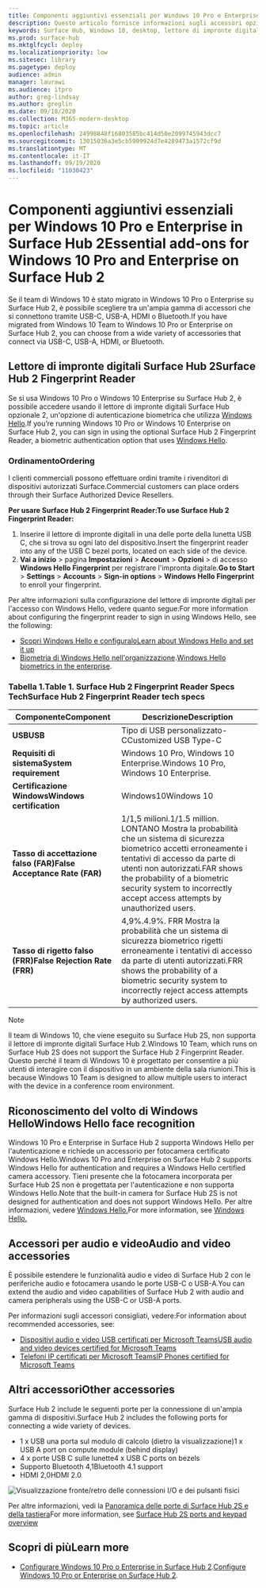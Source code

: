 ```yaml
---
title: Componenti aggiuntivi essenziali per Windows 10 Pro e Enterprise in Surface Hub 2
description: Questo articolo fornisce informazioni sugli accessori opzionali che è possibile usare con Windows 10 Pro o Enterprise in Surface Hub 2.
keywords: Surface Hub, Windows 10, desktop, lettore di impronte digitali, Windows Hello
ms.prod: surface-hub
ms.mktglfcycl: deploy
ms.localizationpriority: low
ms.sitesec: library
ms.pagetype: deploy
audience: admin
manager: laurawi
ms.audience: itpro
author: greg-lindsay
ms.author: greglin
ms.date: 09/18/2020
ms.collection: M365-modern-desktop
ms.topic: article
ms.openlocfilehash: 24998848f16803585bc414d50e2099745943dcc7
ms.sourcegitcommit: 13015036a3e5cb5909924d7e4289473a1572cf9d
ms.translationtype: MT
ms.contentlocale: it-IT
ms.lasthandoff: 09/19/2020
ms.locfileid: "11030423"
---
```

# <span data-ttu-id="62e79-104">Componenti aggiuntivi essenziali per Windows 10 Pro e Enterprise in Surface Hub 2</span><span class="sxs-lookup"><span data-stu-id="62e79-104">Essential add-ons for Windows 10 Pro and Enterprise on Surface Hub 2</span></span>

<span data-ttu-id="62e79-105">Se il team di Windows 10 è stato migrato in Windows 10 Pro o Enterprise su Surface Hub 2, è possibile scegliere tra un'ampia gamma di accessori che si connettono tramite USB-C, USB-A, HDMI o Bluetooth.</span><span class="sxs-lookup"><span data-stu-id="62e79-105">If you have migrated from Windows 10 Team to Windows 10 Pro or Enterprise on Surface Hub 2, you can choose from a wide variety of accessories that connect via USB-C, USB-A, HDMI, or Bluetooth.</span></span> 

## <span data-ttu-id="62e79-106">Lettore di impronte digitali Surface Hub 2</span><span class="sxs-lookup"><span data-stu-id="62e79-106">Surface Hub 2 Fingerprint Reader</span></span>

<span data-ttu-id="62e79-107">Se si usa Windows 10 Pro o Windows 10 Enterprise su Surface Hub 2, è possibile accedere usando il lettore di impronte digitali Surface Hub opzionale 2, un'opzione di autenticazione biometrica che utilizza [Windows Hello](https://docs.microsoft.com/windows-hardware/design/device-experiences/windows-hello).</span><span class="sxs-lookup"><span data-stu-id="62e79-107">If you’re running Windows 10 Pro or Windows 10 Enterprise on Surface Hub 2, you can sign in using the optional Surface Hub 2 Fingerprint Reader, a biometric authentication option that uses [Windows Hello](https://docs.microsoft.com/windows-hardware/design/device-experiences/windows-hello).</span></span>

### <span data-ttu-id="62e79-108">Ordinamento</span><span class="sxs-lookup"><span data-stu-id="62e79-108">Ordering</span></span>

<span data-ttu-id="62e79-109">I clienti commerciali possono effettuare ordini tramite i rivenditori di dispositivi autorizzati Surface.</span><span class="sxs-lookup"><span data-stu-id="62e79-109">Commercial customers can place orders through their Surface Authorized Device Resellers.</span></span>

**<span data-ttu-id="62e79-110">Per usare Surface Hub 2 Fingerprint Reader:</span><span class="sxs-lookup"><span data-stu-id="62e79-110">To use Surface Hub 2 Fingerprint Reader:</span></span>**

1. <span data-ttu-id="62e79-111">Inserire il lettore di impronte digitali in una delle porte della lunetta USB C, che si trova su ogni lato del dispositivo.</span><span class="sxs-lookup"><span data-stu-id="62e79-111">Insert the fingerprint reader into any of the USB C bezel ports, located on each side of the device.</span></span>
2. <span data-ttu-id="62e79-112">**Vai a inizio**  >  pagina **Impostazioni**  >  **Account**  >  **Opzioni**  >  di accesso **Windows Hello Fingerprint** per registrare l'impronta digitale.</span><span class="sxs-lookup"><span data-stu-id="62e79-112">**Go to Start** > **Settings** > **Accounts** > **Sign-in options** > **Windows Hello Fingerprint** to enroll your fingerprint.</span></span>

<span data-ttu-id="62e79-113">Per altre informazioni sulla configurazione del lettore di impronte digitali per l'accesso con Windows Hello, vedere quanto segue:</span><span class="sxs-lookup"><span data-stu-id="62e79-113">For more information about configuring the fingerprint reader to sign in using Windows Hello, see the following:</span></span>

- [<span data-ttu-id="62e79-114">Scopri Windows Hello e configuralo</span><span class="sxs-lookup"><span data-stu-id="62e79-114">Learn about Windows Hello and set it up</span></span>](https://support.microsoft.com/help/4028017/windows-learn-about-windows-hello-and-set-it-up)
- <span data-ttu-id="62e79-115">[Biometria di Windows Hello nell'organizzazione](https://docs.microsoft.com/windows/security/identity-protection/hello-for-business/hello-biometrics-in-enterprise).</span><span class="sxs-lookup"><span data-stu-id="62e79-115">[Windows Hello biometrics in the enterprise](https://docs.microsoft.com/windows/security/identity-protection/hello-for-business/hello-biometrics-in-enterprise).</span></span>

  
### <span data-ttu-id="62e79-116">Tabella 1.</span><span class="sxs-lookup"><span data-stu-id="62e79-116">Table 1.</span></span> <span data-ttu-id="62e79-117">Surface Hub 2 Fingerprint Reader Specs Tech</span><span class="sxs-lookup"><span data-stu-id="62e79-117">Surface Hub 2 Fingerprint Reader tech specs</span></span>


| <span data-ttu-id="62e79-118">Componente</span><span class="sxs-lookup"><span data-stu-id="62e79-118">Component</span></span>                       | <span data-ttu-id="62e79-119">Descrizione</span><span class="sxs-lookup"><span data-stu-id="62e79-119">Description</span></span>                                                                                                                          |
| ------------------------------- | ------------------------------------------------------------------------------------------------------------------------------------ |
| **<span data-ttu-id="62e79-120">USB</span><span class="sxs-lookup"><span data-stu-id="62e79-120">USB</span></span>**                         | <span data-ttu-id="62e79-121">Tipo di USB personalizzato-C</span><span class="sxs-lookup"><span data-stu-id="62e79-121">Customized USB Type-C</span></span>                                                                                                           |
| **<span data-ttu-id="62e79-122">Requisiti di sistema</span><span class="sxs-lookup"><span data-stu-id="62e79-122">System requirement</span></span>**          | <span data-ttu-id="62e79-123">Windows 10 Pro, Windows 10 Enterprise.</span><span class="sxs-lookup"><span data-stu-id="62e79-123">Windows 10 Pro, Windows 10 Enterprise.</span></span>                                                                                               |
| **<span data-ttu-id="62e79-124">Certificazione Windows</span><span class="sxs-lookup"><span data-stu-id="62e79-124">Windows certification</span></span>**       | <span data-ttu-id="62e79-125">Windows10</span><span class="sxs-lookup"><span data-stu-id="62e79-125">Windows 10</span></span>                                                                                                                           |
| **<span data-ttu-id="62e79-126">Tasso di accettazione falso (FAR)</span><span class="sxs-lookup"><span data-stu-id="62e79-126">False Acceptance Rate (FAR)</span></span>** | <span data-ttu-id="62e79-127">1/1,5 milioni.</span><span class="sxs-lookup"><span data-stu-id="62e79-127">1/1.5 million.</span></span> <span data-ttu-id="62e79-128">LONTANO Mostra la probabilità che un sistema di sicurezza biometrico accetti erroneamente i tentativi di accesso da parte di utenti non autorizzati.</span><span class="sxs-lookup"><span data-stu-id="62e79-128">FAR shows the probability of a biometric security system to incorrectly accept access attempts by unauthorized users.</span></span> |
| **<span data-ttu-id="62e79-129">Tasso di rigetto falso (FRR)</span><span class="sxs-lookup"><span data-stu-id="62e79-129">False Rejection Rate (FRR)</span></span>** | <span data-ttu-id="62e79-130">4,9%.</span><span class="sxs-lookup"><span data-stu-id="62e79-130">4.9%.</span></span> <span data-ttu-id="62e79-131">FRR Mostra la probabilità che un sistema di sicurezza biometrico rigetti erroneamente i tentativi di accesso da parte di utenti autorizzati.</span><span class="sxs-lookup"><span data-stu-id="62e79-131">FRR shows the probability of a biometric security system to incorrectly reject access attempts by authorized users.</span></span> |


> [!NOTE]
> <span data-ttu-id="62e79-132">Il team di Windows 10, che viene eseguito su Surface Hub 2S, non supporta il lettore di impronte digitali Surface Hub 2.</span><span class="sxs-lookup"><span data-stu-id="62e79-132">Windows 10 Team, which runs on Surface Hub 2S does not support the Surface Hub 2 Fingerprint Reader.</span></span> <span data-ttu-id="62e79-133">Questo perché il team di Windows 10 è progettato per consentire a più utenti di interagire con il dispositivo in un ambiente della sala riunioni.</span><span class="sxs-lookup"><span data-stu-id="62e79-133">This is because Windows 10 Team is designed to allow multiple users to interact with the device in a conference room environment.</span></span> 
 
## <span data-ttu-id="62e79-134">Riconoscimento del volto di Windows Hello</span><span class="sxs-lookup"><span data-stu-id="62e79-134">Windows Hello face recognition</span></span>

<span data-ttu-id="62e79-135">Windows 10 Pro e Enterprise in Surface Hub 2 supporta Windows Hello per l'autenticazione e richiede un accessorio per fotocamera certificato Windows Hello.</span><span class="sxs-lookup"><span data-stu-id="62e79-135">Windows 10 Pro and Enterprise on Surface Hub 2 supports Windows Hello for authentication and requires a Windows Hello certified camera accessory.</span></span> <span data-ttu-id="62e79-136">Tieni presente che la fotocamera incorporata per Surface Hub 2S non è progettata per l'autenticazione e non supporta Windows Hello.</span><span class="sxs-lookup"><span data-stu-id="62e79-136">Note that the built-in camera for Surface Hub 2S is not designed for authentication and does not support Windows Hello.</span></span> <span data-ttu-id="62e79-137">Per altre informazioni, vedere [Windows Hello.](https://docs.microsoft.com/windows-hardware/design/device-experiences/windows-hello)</span><span class="sxs-lookup"><span data-stu-id="62e79-137">For more information, see [Windows Hello.](https://docs.microsoft.com/windows-hardware/design/device-experiences/windows-hello)</span></span>


## <span data-ttu-id="62e79-138">Accessori per audio e video</span><span class="sxs-lookup"><span data-stu-id="62e79-138">Audio and video accessories</span></span>

<span data-ttu-id="62e79-139">È possibile estendere le funzionalità audio e video di Surface Hub 2 con le periferiche audio e fotocamera usando le porte USB-C o USB-A.</span><span class="sxs-lookup"><span data-stu-id="62e79-139">You can extend the audio and video capabilities of Surface Hub 2 with audio and camera peripherals using the USB-C or USB-A ports.</span></span>

<span data-ttu-id="62e79-140">Per informazioni sugli accessori consigliati, vedere:</span><span class="sxs-lookup"><span data-stu-id="62e79-140">For information about recommended accessories, see:</span></span>

- [<span data-ttu-id="62e79-141">Dispositivi audio e video USB certificati per Microsoft Teams</span><span class="sxs-lookup"><span data-stu-id="62e79-141">USB audio and video devices certified for Microsoft Teams</span></span>](https://docs.microsoft.com/microsoftteams/devices/usb-devices)
- [<span data-ttu-id="62e79-142">Telefoni IP certificati per Microsoft Teams</span><span class="sxs-lookup"><span data-stu-id="62e79-142">IP Phones certified for Microsoft Teams</span></span>](https://docs.microsoft.com/microsoftteams/devices/teams-ip-phones)



## <span data-ttu-id="62e79-143">Altri accessori</span><span class="sxs-lookup"><span data-stu-id="62e79-143">Other accessories</span></span>
<span data-ttu-id="62e79-144">Surface Hub 2 include le seguenti porte per la connessione di un'ampia gamma di dispositivi.</span><span class="sxs-lookup"><span data-stu-id="62e79-144">Surface Hub 2 includes the following ports for connecting a wide variety of devices.</span></span> 

- <span data-ttu-id="62e79-145">1 x USB una porta sul modulo di calcolo (dietro la visualizzazione)</span><span class="sxs-lookup"><span data-stu-id="62e79-145">1 x USB A port on compute module (behind display)</span></span>
- <span data-ttu-id="62e79-146">4 x porte USB C sulle lunette</span><span class="sxs-lookup"><span data-stu-id="62e79-146">4 x USB C ports on bezels</span></span>
- <span data-ttu-id="62e79-147">Supporto Bluetooth 4,1</span><span class="sxs-lookup"><span data-stu-id="62e79-147">Bluetooth 4.1 support</span></span>
- <span data-ttu-id="62e79-148">HDMI 2,0</span><span class="sxs-lookup"><span data-stu-id="62e79-148">HDMI 2.0</span></span>

 ![Visualizzazione fronte/retro delle connessioni I/O e dei pulsanti fisici](images/hub2s-schematic.png)

<span data-ttu-id="62e79-150">Per altre informazioni, vedi la [Panoramica delle porte di Surface Hub 2S e della tastiera](surface-hub-2s-port-keypad-overview.md)</span><span class="sxs-lookup"><span data-stu-id="62e79-150">For more information, see [Surface Hub 2S ports and keypad overview](surface-hub-2s-port-keypad-overview.md)</span></span>


## <span data-ttu-id="62e79-151">Scopri di più</span><span class="sxs-lookup"><span data-stu-id="62e79-151">Learn more</span></span>

- <span data-ttu-id="62e79-152">[Configurare Windows 10 Pro o Enterprise in Surface Hub 2](surface-hub-2-post-install.md).</span><span class="sxs-lookup"><span data-stu-id="62e79-152">[Configure Windows 10 Pro or Enterprise on Surface Hub 2](surface-hub-2-post-install.md).</span></span>